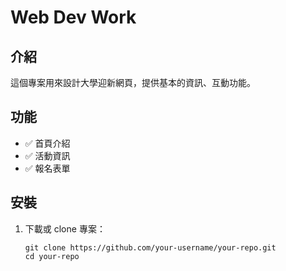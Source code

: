 # Web Dev Work

## 介紹
這個專案用來設計大學迎新網頁，提供基本的資訊、互動功能。

## 功能
- ✅ 首頁介紹
- ✅ 活動資訊
- ✅ 報名表單

## 安裝
1. 下載或 clone 專案：
   ```
   git clone https://github.com/your-username/your-repo.git
   cd your-repo
